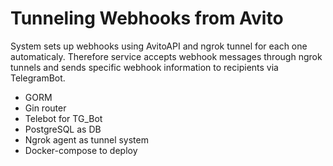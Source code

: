 # Tunneling Webhooks from Avito
 
 System sets up webhooks using AvitoAPI and ngrok tunnel for each one automaticaly.
 Therefore service accepts webhook messages through ngrok tunnels and sends specific webhook information to recipients via TelegramBot.
 - GORM
 - Gin router
 - Telebot for TG_Bot
 - PostgreSQL as DB
 - Ngrok agent as tunnel system
 - Docker-compose to deploy
